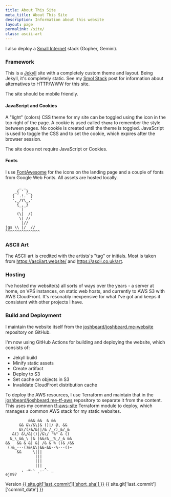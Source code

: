 ```yaml
---
title: About This Site
meta_title: About This Site
description: Information about this website
layout: page
permalink: /site/
class: ascii-art
---
```

I also deploy a [Small Internet](small.html) stack (Gopher, Gemini).

### Framework

This is a [Jekyll](https://jekyllrb.com/) site with a completely custom theme
and layout. Being Jekyll, it's completely static. See my [Smol Stack](/posts/2022/03/28/smol-stack.html)
post for information about alternatives to HTTP/WWW for this site.

The site should be mobile friendly.

#### JavaScript and Cookies

A "light" (colors) CSS theme for my site can be toggled using
the icon in the top right of the page. A cookie is used called `theme` to
remember the style between pages. No cookie is created until the theme is
toggled. JavaScript is used to toggle the CSS and to set the cookie, which
expires after the browser session.

The site does not require JavaScript or Cookies.

#### Fonts

I use [FontAwesome](https://fontawesome.com/) for the icons on the landing page
and a couple of fonts from Google Web Fonts. All assets are hosted locally.

```ascii-art
      _ _
    _{ ' }_
   { `.!.` }
   ',_/Y\_,'
     {_,_}
       |
     (\|  /)
      \| //
       |//
jgs \\ |/  //
^^^^^^^^^^^^^^^
```

### ASCII Art

The ASCII art is credited with the artists's "tag" or initials. Most is taken from
<https://asciiart.website/> and <https://ascii.co.uk/art>.

### Hosting

I've hosted my website(s) all sorts of ways over the years - a server at home,
on VPS instances, on static web hosts, and currently to AWS S3 with AWS
CloudFront. It's resonably inexpensive for what I've got and keeps it consistent
with other projects I have.

### Build and Deployment

I maintain the website itself from the [joshbeard/joshbeard.me-website](https://github.com/joshbeard/joshbeard.me-website)
repository on GitHub.

I'm now using GitHub Actions for building and deploying the website, which consists of:

* Jekyll build
* Minify static assets
* Create artifact
* Deploy to S3
* Set cache on objects in S3
* Invalidate CloudFront distribution cache

To deploy the AWS resources, I use Terraform and maintain that in the
[joshbeard/joshbeard.me-tf-aws](https://github.com/joshbeard/joshbeard.me-tf-aws)
repository to separate it from the content. This uses my common [tf-aws-site](https://github.com/joshbeard/tf-aws-site)
Terraform module to deploy, which manages a common AWS stack for my static websites.

```ascii-art
          &&& &&  & &&
      && &\/&\|& ()|/ @, &&
      &\/(/&/&||/& /_/)_&/_&
   &() &\/&|()|/&\/ '%" & ()
  &_\_&&_\ |& |&&/&__%_/_& &&
&&   && & &| &| /& & % ()& /&&
 ()&_---()&\&\|&&-&&--%---()~
     &&     \|||
             |||
             |||
             |||
       , -=-~  .-^- _
ejm97         `
```

<div class="site_version">
Version <a href="https://github.com/joshbeard/joshbeard.me-website/commit/{{ site.git['last_commit']['long_sha'] }}" class="version_sha">{{ site.git['last_commit']['short_sha'] }}</a>
<span class="version_timestamp">{{ site.git['last_commit']['commit_date'] }}</span>
</div>
